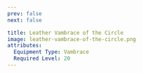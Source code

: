 ```yaml
---
prev: false
next: false

title: Leather Vambrace of the Circle
image: leather-vambrace-of-the-circle.png
attributes:
  Equipment Type: Vambrace
  Required Level: 20
---
```


<MyItemComponent :item=$frontmatter />

